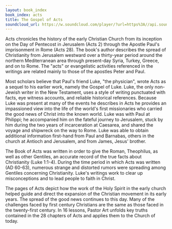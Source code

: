 ```yaml
---
layout: book_index
book_index: acts
title: The Gospel of Acts
soundcloud_url: https://w.soundcloud.com/player/?url=https%3A//api.soundcloud.com/playlists/185703949%3Fsecret_token%3Ds-dQNyh
---
```


Acts chronicles the history of the early Christian Church from its inception on the Day of Pentecost in Jerusalem (Acts 2) through the Apostle Paul's imprisonment in Rome (Acts 28). The book's author describes the spread of Christianity from Jerusalem westward over a thirty-year period around the northern Mediterranean area through present-day Syria, Turkey, Greece, and on to Rome. The "acts" or evangelistic activities referenced in the writings are related mainly to those of the apostles Peter and Paul.

Most scholars believe that Paul's friend Luke, "the physician", wrote Acts as a sequel to his earlier work, namely the Gospel of Luke. Luke, the only non-Jewish writer in the New Testament, uses a style of writing punctuated with facts, eye witness accounts, and reliable historical references. Because Luke was present at many of the events he describes in Acts he provides an impassioned view into the life of the world's first missionaries who carried the good news of Christ into the known world. Luke was with Paul at Philippi; he accompanied him on the fateful journey to Jerusalem, stuck by him during the two years of incarceration at Caesarea, and shared the voyage and shipwreck on the way to Rome. Luke was able to obtain additional information first-hand from Paul and Barnabas, others in the church at Antioch and Jerusalem, and from James, Jesus' brother.

The Book of Acts was written in order to give the Roman, Theophilus, as well as other Gentiles, an accurate record of the true facts about Christianity (Luke 1:1-4). During the time period in which Acts was written (AD 60-63), numerous strange and distorted rumors were spreading among Gentiles concerning Christianity. Luke's writings work to clear up misconceptions and to lead people to faith in Christ.

The pages of Acts depict how the work of the Holy Spirit in the early church helped guide and direct the expansion of the Christian movement in its early years. The spread of the good news continues to this day. Many of the challenges faced by first century Christians are the same as those faced in the twenty-first century. In 16 lessons, Pastor Art unfolds key truths contained in the 28 chapters of Acts and applies them to the Church of today.
